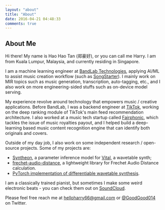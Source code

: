 ```yaml
---
layout: "about"
title: "About"
date: 2016-04-21 04:48:33
comments: true
---
```

## About Me

Hi there! My name is Hao Hao Tan (郑豪好), or you can call me Harry. I am from Kuala Lumpur, Malaysia, and currently residing in Singapore.

I am a machine learning engineer at [BandLab Technologies](https://www.bandlab.com/), applying AI/ML to assist music creation workflow (such as [SongStarter](https://www.bandlab.com/songstarter)). I mainly work on MIR topics such as music generation, transcription, auto-tagging, etc., and I also work on more engineering-sided stuffs such as on-device model serving.

My experience revolve around technology that empowers music / creative applications. Before BandLab, I was a backend engineer at [TikTok](), working on the deep ranking module of TikTok's main feed recommendation architecture. I also worked at a music tech startup called [Fairphonic](https://fairphonic.com/), which tackles the issue of music royalties payout, and I helped build a deep-learning based music content recognition engine that can identify both originals and covers.

Outside of my day job, I also work on some independent research / open-source projects. Some of my projects are:
- [Syntheon](https://github.com/gudgud96/syntheon), a parameter inference model for [Vital](), a wavetable synth; 
- [frechet-audio-distance](https://github.com/gudgud96/frechet-audio-distance), a lightweight library for Frechet Audio Distance calculation.
- [PyTorch implementation of differentiable wavetable synthesis](https://github.com/gudgud96/diff-wave-synth).

I am a classically trained pianist, but sometimes I make some weird electronic beats - you can check them out on [SoundCloud](https://soundcloud.com/gasifymusic).

Please feel free reach me at [helloharry66@gmail.com]() or [@GoodGood014](https://twitter.com/GoodGood014) on Twitter.